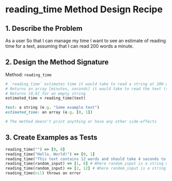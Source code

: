 # reading_time Method Design Recipe

## 1. Describe the Problem

As a user
So that I can manage my time
I want to see an estimate of reading time for a text, assuming that I can read 200 words a minute.

## 2. Design the Method Signature

Method: `reading_time`

```ruby
# `reading_time` estimates time it would take to read a string at 200 words per minute
# Returns an array [minutes, seconds] it would take to read the text (seconds are rounded up)
# Returns [0,0] for an empty string
estimated_time = reading_time(text)

text: a string (e.g. "Some example text")
estimated_time: an array (e.g. [0, 1])

# The method doesn't print anything or have any other side-effects
```

## 3. Create Examples as Tests

```ruby
reading_time("") => [0, 0]
reading_time("Hello, World!") => [0, 1]
reading_time("This text contains 12 words and should take 4 seconds to read") => [0, 4]
reading_time(random_input) => [1, 0] # Where random_input is a string with 200 words
reading_time(random_input) => [2, 12] # Where random_input is a string with 200 words
reading_time(nil) throws an error
```
